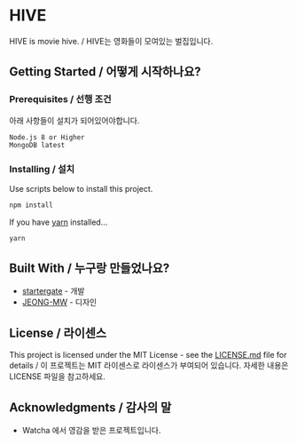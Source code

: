 # HIVE

HIVE is movie hive. / HIVE는 영화들이 모여있는 벌집입니다.

## Getting Started / 어떻게 시작하나요?

### Prerequisites / 선행 조건

아래 사항들이 설치가 되어있어야합니다.

```
Node.js 8 or Higher
MongoDB latest
```

### Installing / 설치

Use scripts below to install this project.

```sh
npm install
```

If you have [yarn](https://yarnpkg.com/lang/en/) installed...
```sh
yarn
```

## Built With / 누구랑 만들었나요?

* [startergate](https://github.com/startergate) - 개발
* [JEONG-MW](https://github.com/Jeong-Mw) - 디자인

## License / 라이센스

This project is licensed under the MIT License - see the [LICENSE.md](https://gist.github.com/PurpleBooth/LICENSE.md) file for details / 이 프로젝트는 MIT 라이센스로 라이센스가 부여되어 있습니다. 자세한 내용은 LICENSE 파일을 참고하세요.

## Acknowledgments / 감사의 말

* Watcha 에서 영감을 받은 프로젝트입니다.
